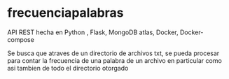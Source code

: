# frecuenciapalabras
API REST hecha en Python , Flask, MongoDB atlas, Docker, Docker-compose

Se busca que atraves de un directorio de archivos txt, se pueda procesar para contar la frecuencia de  una palabra de un archivo en particular como asi
tambien de todo el directorio otorgado
